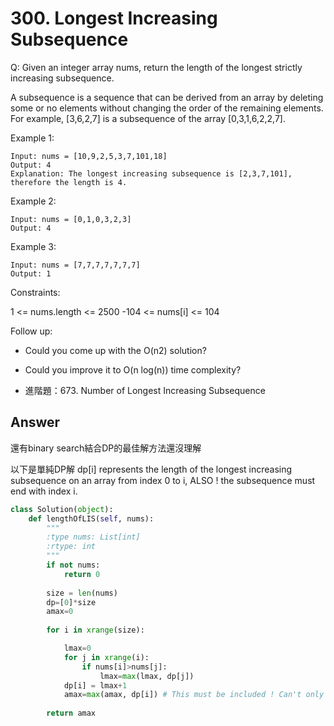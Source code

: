 # 300. Longest Increasing Subsequence
Q: Given an integer array nums, return the length of the longest strictly increasing subsequence.

A subsequence is a sequence that can be derived from an array by deleting some or no elements without changing the order of the remaining elements. For example, [3,6,2,7] is a subsequence of the array [0,3,1,6,2,2,7].

 
Example 1:
```
Input: nums = [10,9,2,5,3,7,101,18]
Output: 4
Explanation: The longest increasing subsequence is [2,3,7,101], therefore the length is 4.
```
Example 2:
```
Input: nums = [0,1,0,3,2,3]
Output: 4
```
Example 3:
```
Input: nums = [7,7,7,7,7,7,7]
Output: 1
```

Constraints:

1 <= nums.length <= 2500
-104 <= nums[i] <= 104
 

Follow up:

* Could you come up with the O(n2) solution?
* Could you improve it to O(n log(n)) time complexity?

* 進階題：673. Number of Longest Increasing Subsequence

## Answer
還有binary search結合DP的最佳解方法還沒理解

以下是單純DP解
dp[i] represents the length of the longest increasing subsequence on an array from index 0 to i, ALSO ! the subsequence must end with index i.

```python
class Solution(object):
    def lengthOfLIS(self, nums):
        """
        :type nums: List[int]
        :rtype: int
        """
        if not nums:
            return 0
        
        size = len(nums)
        dp=[0]*size
        amax=0
        
        for i in xrange(size):

            lmax=0
            for j in xrange(i):
                if nums[i]>nums[j]:
                    lmax=max(lmax, dp[j])
            dp[i] = lmax+1
            amax=max(amax, dp[i]) # This must be included ! Can't only return dp[-1] as answer 
            
        return amax  
```
